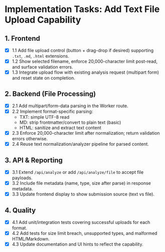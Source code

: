 # Implementation Tasks: Add Text File Upload Capability

## 1. Frontend
- [x] 1.1 Add file upload control (button + drag-drop if desired) supporting `.txt`, `.md`, `.html` extensions.
- [x] 1.2 Show selected filename, enforce 20,000-character limit post-read, and surface validation errors.
- [x] 1.3 Integrate upload flow with existing analysis request (multipart form) and reset state on completion.

## 2. Backend (File Processing)
- [x] 2.1 Add multipart/form-data parsing in the Worker route.
- [x] 2.2 Implement format-specific parsing:
  - TXT: simple UTF-8 read
  - MD: strip frontmatter/convert to plain text (basic)
  - HTML: sanitize and extract text content
- [x] 2.3 Enforce 20,000-character limit after normalization; return validation errors otherwise.
- [x] 2.4 Reuse text normalization/analyzer pipeline for parsed content.

## 3. API & Reporting
- [x] 3.1 Extend `/api/analyze` or add `/api/analyze/file` to accept file payloads.
- [x] 3.2 Include file metadata (name, type, size after parse) in response metadata.
- [x] 3.3 Update frontend display to show submission source (text vs file).

## 4. Quality
- [x] 4.1 Add unit/integration tests covering successful uploads for each format.
- [x] 4.2 Add tests for size limit breach, unsupported types, and malformed HTML/Markdown.
- [x] 4.3 Update documentation and UI hints to reflect the capability.
